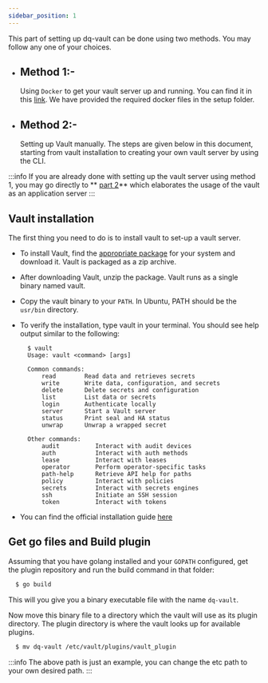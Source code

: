 ```yaml
---
sidebar_position: 1
---
```


This part of setting up dq-vault can be done using two methods. You may follow any one of your choices.

- ## Method 1:-
  Using `Docker` to get your vault server up and running. You can find it in this [link](https://github.com/deqode/dq-vault/tree/main/setup). We have provided the required docker files in the setup folder.
- ## Method 2:-
  Setting up Vault manually. The steps are given below in this document, starting from vault installation to creating your own vault server by using the CLI.

:::info
If you are already done with setting up the vault server using method 1, you may go directly to ** [part 2](https://deqode.github.io/dq-vault/docs/guides/plugin-usage)** which elaborates the usage of the vault as an application server
:::
## Vault installation

The first thing you need to do is to install vault to set-up a vault server.

- To install Vault, find the [appropriate package](https://www.vaultproject.io/downloads.html) for your system and download it. Vault is packaged as a zip archive.
- After downloading Vault, unzip the package. Vault runs as a single binary named vault.
- Copy the vault binary to your `PATH`. In Ubuntu, PATH should be the `usr/bin` directory.
- To verify the installation, type vault in your terminal. You should see help output similar to the following:

  ```
    $ vault
    Usage: vault <command> [args]

    Common commands:
        read        Read data and retrieves secrets
        write       Write data, configuration, and secrets
        delete      Delete secrets and configuration
        list        List data or secrets
        login       Authenticate locally
        server      Start a Vault server
        status      Print seal and HA status
        unwrap      Unwrap a wrapped secret

    Other commands:
        audit          Interact with audit devices
        auth           Interact with auth methods
        lease          Interact with leases
        operator       Perform operator-specific tasks
        path-help      Retrieve API help for paths
        policy         Interact with policies
        secrets        Interact with secrets engines
        ssh            Initiate an SSH session
        token          Interact with tokens
  ```

- You can find the official installation guide [here](https://www.vaultproject.io/intro/getting-started/install.html)

## Get go files and Build plugin

Assuming that you have golang installed and your `GOPATH` configured, get the plugin repository and run the build command in that folder:

```sh
  $ go build
```

This will you give you a binary executable file with the name `dq-vault`.

Now move this binary file to a directory which the vault will use as its plugin directory. The plugin directory is where the vault looks up for available plugins.

```sh
  $ mv dq-vault /etc/vault/plugins/vault_plugin
```

:::info
The above path is just an example, you can change the etc path to your own desired path.
:::